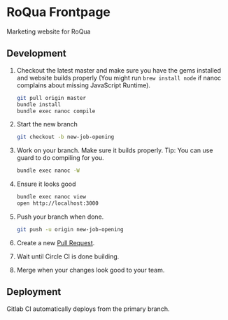 # RoQua Frontpage

Marketing website for RoQua

## Development

1. Checkout the latest master and make sure you have the gems installed and website builds properly (You might run `brew install node` if nanoc complains about missing JavaScript Runtime).

   ```bash
   git pull origin master
   bundle install
   bundle exec nanoc compile
   ```

2. Start the new branch

   ```bash
   git checkout -b new-job-opening
   ```

3. Work on your branch. Make sure it builds properly. Tip: You can use guard to do compiling for you.

   ```bash
   bundle exec nanoc -W
   ```

4. Ensure it looks good

   ```bash
   bundle exec nanoc view
   open http://localhost:3000
   ```

5. Push your branch when done.

   ```bash
   git push -u origin new-job-opening
   ```

6. Create a new [Pull Request](https://github.com/roqua/roqua_frontpage/compare).

7. Wait until Circle CI is done building.

8. Merge when your changes look good to your team.

## Deployment

Gitlab CI automatically deploys from the primary branch.
